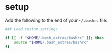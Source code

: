 # setup

Add the following to the end of your `~/.bashrc` file:

```bash
### Load custom settings

if [[ -f "$HOME/.bash_extras/bashrc" ]]; then
    source "$HOME/.bash_extras/bashrc"
fi
```
